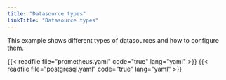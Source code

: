 ```yaml
---
title: "Datasource types"
linkTitle: "Datasource types"
---
```


This example shows different types of datasources and how to configure them.

{{< readfile file="prometheus.yaml" code="true" lang="yaml" >}}
{{< readfile file="postgresql.yaml" code="true" lang="yaml" >}}